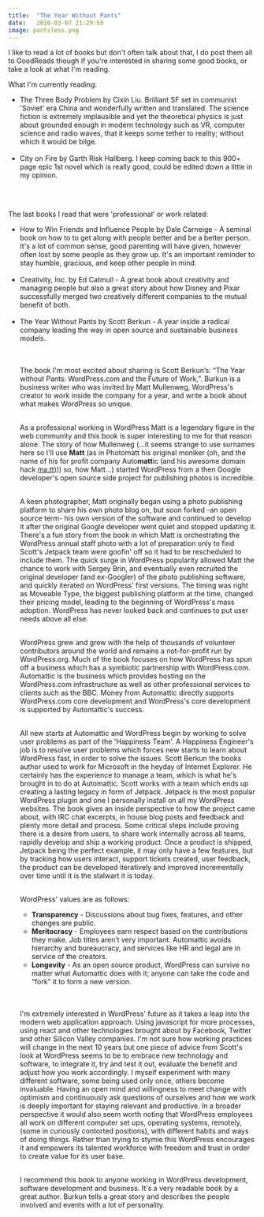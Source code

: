 ```yaml
---
title:  "The Year Without Pants"
date:   2016-03-07 21:29:55
image: pantsless.png
---
```


I like to read a lot of books but don't often talk about that, I do post them all to GoodReads though if you're interested in sharing some good books, or take a look at what I'm reading.<br>

What I'm currently reading:<br>

<ul>
<li>The Three Body Problem by Cixin Liu. Brilliant SF set in communist 'Soviet' era China and wonderfully written and translated. The science fiction is extremely implausible and yet the theoretical physics is just about grounded enough in modern technology such as VR, computer science and radio waves, that it keeps some tether to reality; without which it would be bilge. </li><br>
<li>City on Fire by Garth Risk Hallberg. I keep coming back to this 900+ page epic 1st novel which is really good, could be edited down a little in my opinion.</li><br>
</ul><br>

The last books I read that were 'professional' or work related:<br>
<ul>
<li>How to Win Friends and Influence People by Dale Carneige - A seminal book on how to to get along with people better and be a better person. It's a lot of common sense, good parenting will have given, however often lost by some people as they grow up. It's an important reminder to stay humble, gracious, and keep other people in mind.  </li><br>
<li>Creativity, Inc. by Ed Catmull - A great book about creativity and managing people but also a great story about how Disney and Pixar successfully merged two creatively different companies to the mutual benefit of both.  </li><br>
<li>The Year Without Pants by Scott Berkun - A year inside a radical company leading the way in open source and sustainable business models.</li><br><br>

The book I'm most excited about sharing is Scott Berkun’s: “The Year without Pants: WordPress.com and the Future of Work,”.
Burkun is a business writer who was invited by Matt Mullenweg, WordPress's creator to work inside the company for a year, and write a book about what makes WordPress so unique.<br><br>

As a professional working in WordPress Matt is a legendary figure in the web community and this book is super interesting to me for that reason alone. The story of how Mullenweg (...it seems strange to use surnames here so I'll use <strong>Matt</strong> (as in Photomatt his original moniker (oh, and the name of his for profit company Auto<strong>matt</strong>ic (and his awesome domain hack <a href="www.ma.tt">ma.tt</a>))) so, how Matt...) started WordPress from a then Google developer's open source side project for publishing photos is incredible. <br><br>

A keen photographer, Matt originally began using a photo publishing platform to share his own photo blog on, but soon forked -an open source term- his own version of the software and continued to develop it after the original Google developer went quiet and stopped updating it. There's a fun story from the book in which Matt is orchestrating the WordPress annual staff photo with a lot of preparation only to find Scott's Jetpack team were goofin' off so it had to be rescheduled to include them. The quick surge in WordPress popularity allowed Matt the chance to work with Sergey Brin, and eventually even recruited the original developer (and ex-Googler) of the photo publishing software, and quickly iterated on WordPress' first versions. The timing was right as Moveable Type, the biggest publishing platform at the time, changed their pricing model, leading to the beginning of WordPress's mass adoption. WordPress has never looked back and continues to put user needs above all else.<br><br>


WordPress grew and grew with the help of thousands of volunteer contributors around the world and remains a not-for-profit run by WordPress.org. Much of the book focuses on how WordPress has spun off a business which has a symbiotic partnership with WordPress.com. Automattic is the business which provides hosting on the WordPress.com infrastructure as well as other professional services to clients such as the BBC. Money from Automattic directly supports WordPress.com core development and WordPress's core development is supported by Automattic's success.<br><br>


All new starts at Automattic and WordPress begin by working to solve user problems as part of the 'Happiness Team'. A Happiness Engineer's job is to resolve user problems which forces new starts to learn about WordPress fast, in order to solve the issues. Scott Berkun the books author used to work for Microsoft in the heyday of Internet Explorer. He certainly has the experience to manage a team, which is what he's brought in to do at Automattic. Scott works with a team which ends up creating a lasting legacy in form of Jetpack. Jetpack is the most popular WordPress plugin and one I personally install on all my WordPress websites. The book gives an inside perspective to how the project came about, with IRC chat excerpts, in house blog posts and feedback and plenty more detail and process. Some critical steps include proving there is a desire from users, to share work internally across all teams, rapidly develop and ship a working product. Once a product is shipped, Jetpack being the perfect example, it may only have a few features, but by tracking how users interact, support tickets created, user feedback, the product can be developed iteratively and improved incrementally over time until it is the stalwart it is today.<br><br>


WordPress' values are as follows:

<ul><li><strong>Transparency</strong> - Discussions about bug fixes, features, and other changes are public.</li>
<li><strong>Meritocracy</strong> - Employees earn respect based on the contributions they make. Job titles aren’t very important. Automattic avoids hierarchy and bureaucracy, and services like HR and legal are in service of the creators.</li>
<li><strong>Longevity</strong> - As an open source product, WordPress can survive no matter what Automattic does with it; anyone can take the code and “fork” it to form a new version.</li>
</ul><br><br>


I'm extremely interested in WordPress' future as it takes a leap into the modern web application approach. Using javascript for more processes, using react and other technologies brought about by Facebook, Twitter and other Silicon Valley companies. I'm not sure how working practices will change in the next 10 years but one piece of advice from Scott's look at WordPress seems to be to embrace new technology and software, to integrate it, try and test it out, evaluate the benefit and adjust how you work accordingly. I myself experiment with many different software, some being used only once, others become invaluable. Having an open mind and willingness to meet change with optimism and continuously ask questions of ourselves and how we work is deeply important for staying relevant and productive. In a broader perspective it would also seem worth noting that WordPress employees all work on different computer set ups, operating systems, remotely, (some in curiously contorted positions), with different habits and ways of doing things. Rather than trying to stymie this WordPress encourages it and empowers its talented workforce with freedom and trust in order to create value for its user base.
<br><br>

I recommend this book to anyone working in WordPress development, software development and business. It's a very readable book by a great author. Burkun tells a great story and describes the people involved and events with a lot of personality.<br><br>

